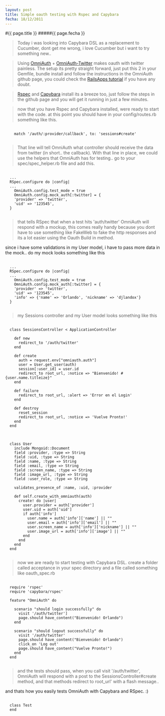 ```yaml
---
layout: post
title: Simple oauth testing with Rspec and Capybara
fecha: 18/12/2011
---
```


#{{ page.title }}
#####{{ page.fecha }}

> Today i was looking into Capybara DSL as a replacement to Cucumber, dont get me wrong, i love Cucumber but i want to try something new..

> Using [OmniAuth](https://github.com/intridea/omniauth) + [OmniAuth-Twitter](https://github.com/arunagw/omniauth-twitter) makes oauth with twitter painless. The setup its pretty straight forward, just put this 2 in your Gemfile, bundle install and follow the instructions in the OmniAuth github page, you could check the [RailsApps tutorial](https://github.com/railsapps/rails3-mongoid-omniauth/wiki/Tutorial) if you have any doubt.

> [Rspec](https://github.com/rspec/rspec-rails) and [Capybara](https://github.com/jnicklas/capybara) install its a breeze too, just follow the steps in the github page and you will get it running in just a few minutes.

> now that you have Rspec and Capybara installed, were ready to start with the code. 
  at this point you should have in your config/routes.rb something like this.
<pre>
  <code class="ruby">
    match '/auth/:provider/callback', to: 'sessions#create' 
  </code>
</pre>

> That line will tell OmniAuth what controller should receive the data from twitter (in short.. the callback).
  With that line in place, we could use the helpers that OmniAuth has for testing.. go to your spec/spec\_helper.rb file and add this.

<pre>
  <code class="ruby">
  ...
  RSpec.configure do |config|
  ...
    OmniAuth.config.test_mode = true
    OmniAuth.config.mock_auth[:twitter] = {
    'provider' => 'twitter',
    'uid' => '123545',
  }
  </code>
</pre>

> that tells RSpec that when a test hits 'auth/twitter' OmniAuth will respond with a mockup, this comes really handy because you dont have to use something like FakeWeb to fake the http responses and its a lot easier using the Oauth Build in method.

  since i have some validations in my User model, i have to pass more data in the mock.. do my mock looks something like this

<pre>
  <code class="ruby">
  ...
  RSpec.configure do |config|
  ...
    OmniAuth.config.test_mode = true
    OmniAuth.config.mock_auth[:twitter] = {
    'provider' => 'twitter',
    'uid' => '123545',
    'info' => {'name' => 'Orlando', 'nickname' => 'djlandox'}
  }
  </code>
</pre>

> my Sessions controller and my User model looks something like this

<pre>
  <code class="ruby">
  class SessionsController &lt; ApplicationController

    def new
      redirect_to '/auth/twitter'
    end
  
    def create
      auth = request.env["omniauth.auth"]
      user = User.get_user(auth)
      session[:user_id] = user.id
      redirect_to root_url, :notice => "Bienvenido! #{user.name.titleize}"
    end

    def failure
      redirect_to root_url, :alert => 'Error en el Login'
    end

    def destroy
      reset_session
      redirect_to root_url, :notice => 'Vuelve Pronto!'
    end
  end
  </code>
</pre>

<pre>
  <code class="ruby">
  class User
    include Mongoid::Document
    field :provider, :type => String
    field :uid, :type => String
    field :name, :type => String
    field :email, :type => String
    field :screen_name, :type => String
    field :image_url, :type => String
    field :user_role, :type => String

    validates_presence_of :name, :uid, :provider

    def self.create_with_omniauth(auth)
      create! do |user|
        user.provider = auth['provider']
        user.uid = auth['uid']
        if auth['info']
          user.name = auth['info']['name'] || ""
          user.email = auth['info']['email'] || ""
          user.screen_name = auth['info']['nickname'] || ""
          user.image_url = auth['info']['image'] || ""
        end
      end
    end
  end
  </code>
</pre>

> now we are ready to start testing with Capybara DSL. create a folder called acceptance in your spec directory and a file called something like oauth\_spec.rb

<pre>
  <code class="ruby">
  require 'rspec'
  require 'capybara/rspec'
  
  feature "OmniAuth" do

    scenario "should login successfully" do
      visit '/auth/twitter']
      page.should have_content("Bienvenido! Orlando") 
    end

    scenario "should logout successfully" do
      visit '/auth/twitter'
      page.should have_content("Bienvenido! Orlando") 
      click_on 'Log out'
      page.should have_content("Vuelve Pronto!") 
    end
  end
  </code>
</pre>

> and the tests should pass, when you call visit '/auth/twitter', OmniAuth will respond with a post to the SessionsController#create method, and that methods redirect to root\_url' with a flash message..

and thats how you easily tests OmniAuth with Capybara and RSpec. :)

<pre>
  <code class="ruby">
  class Test
  end
  </code>
</pre>


